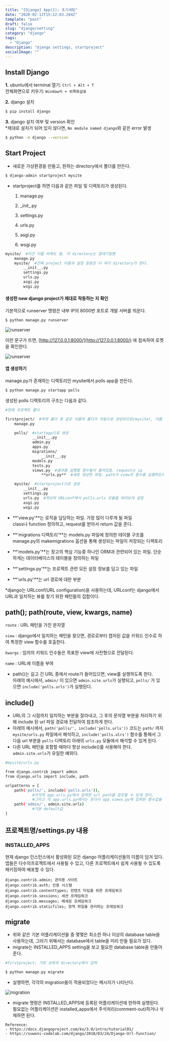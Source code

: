 ```yaml
---
title: "[Django] App(1); 초기세팅"
date: "2020-02-13T15:12:03.284Z"
template: "post"
draft: false
slug: "django/setting"
category: "django"
tags:
  - "Django"
description: "django settings, startproject"
socialImage: ""
---
```



## Install Django

**1.** ubuntu에서 terminal 열기: `Ctrl + Alt + T`\
전체화면으로 키우기: `Window키 + 위쪽화살표`

<p>

**2.** django 설치

```bash
$ pip install django
```

<p>

**3.** django 설치 여부 및 version 확인\
    *제대로 설치가 되어 있지 않다면, `No module named django`와 같은 error 발생
```bash
$ python -m django --version
```

## Start Project

- 새로운 가상환경을 만들고, 원하는 directory에서 폴더를 만든다.

```bash
$ django-admin startproject mysite
```

* startproject를 하면 다음과 같은 파일 및 디렉토리가 생성된다.
    1) manage.py

    2) \__init__.py

    3) settings.py

    4) urls.py

    5) asgi.py

    6) wsgi.py

```bash
mysite/  #이건 이름 바꿔도 됨. 이 directory는 껍데기일뿐
    manage.py
    mysite/  #진짜 project 이름과 설정 등등은 다 여기 directory가 한다.
        __init__.py
        settings.py
        urls.py
        asgi.py
        wsgi.py
```


#### 생성한 new django project가 제대로 작동하는 지 확인

기본적으로 runserver 명령은 내부 IP의 8000번 포트로 개발 서버를 띄운다.

```bash
$ python manage.py runserver
```

![runserver](https://user-images.githubusercontent.com/53142539/77429582-3cb7b200-6e1d-11ea-83c4-77b170fe4978.png)

이런 문구가 뜨면, [http://127.0.0.1:8000/](http://127.0.0.1:8000/) 에 접속하여 로켓을 확인한다.

![runserver](https://user-images.githubusercontent.com/53142539/77429581-3c1f1b80-6e1d-11ea-8761-15023b4421ec.png)

#### 앱 생성하기

manage.py가 존재하는 디렉토리인 mysite에서 polls app을 만든다.

```bash
$ python manage.py startapp polls
```

생성된 polls 디렉토리의 구조는 다음과 같다.

```bash
#현재 프로젝트 폴더

firstproject/  #하위 폴더 중 같은 이름의 폴더가 자동으로 생성되므로(mysite), 이름 바꿔도 됨
    manage.py

    polls/  #startapp으로 생성
            __init__.py
            admin.py
            apps.py
            migrations/
                __init__.py
            models.py
            tests.py
            views.py  #결과를 실행할 함수들이 들어있음. request는 ip
                **urls.py**  #새로 생성한 파일. path가 view의 함수를 실행하도록 만듦.

    mysite/  #startproject으로 생성
        __init__.py
        settings.py
        urls.py  #최상위 URLconf에서 polls.urls 모듈을 바라보게 설정
        asgi.py
        wsgi.py
```

- **'view.py'**는 로직을 담당하는 파일. 가장 많이 다루게 될 파일\
class나 function 정의하고, request를 받아서 return 값을 준다.

- **'migrations 디렉토리'**는 models.py 파일에 정의한 테이블 구조를 manage.py의 makemigrations 옵션을 통해 생성되는 파일이 저장되는 디렉토리
- **'models.py'**는 장고의 핵심 기능중 하나인 ORM과 관련되어 있는 파일. 단순하게는 데이터베이스의 테이블을 정의하는 파일
- **'settings.py'**는 프로젝트 관련 모든 설정 정보를 담고 있는 파일
- **'urls.py'**는 url 경로에 대한 부분

*django는 URLconf(URL configuration)을 사용하는데, URLconf는 django에서 URL과 일치하는 뷰를 찾기 위한 패턴들의 집합이다.

## path(); path(route, view, kwargs, name)

`route` : URL 패턴을 가진 문자열

`view` : django에서 일치하는 패턴을 찾으면, 경로로부터 캡처된 값을 키워드 인수로 하여 특정한 view 함수를 호출한다.

`kwargs` : 임의의 키워드 인수들은 목표한 view에 사전형으로 전달된다.

`name` : URL에 이름을 부여

- path()는 길고 긴 URL 중에서 route가 들어있으면, view를 실행하도록 한다.\
아래의 예시에서, `admin/` 이 있으면 `admin.site.urls`가 실행되고, `polls/` 가 있으면 `include('polls.urls')`가 실행된다.

## include()

- URL의 그 시점까지 일치하는 부분을 잘라내고, 그 후의 문자열 부분을 처리하기 위해 include 된 url 파일 경로에 전달하여 참조하게 한다.
- 아래의 예시에서, `path('polls/', include('polls.urls'))` 코드는 `path/` 까지 `mysite/urls.py` 파일에서 해석하고, `include('polls.ulrs')` 함수를 통해서 그 다음 url 부분을 `polls` 디렉토리 아래의 `urls.py` 모듈에서 해석할 수 있게 된다.
- 다른 URL 패턴을 포함할 때마다 항상 include()를 사용해야 한다. `admin.site.urls`가 유일한 예외다.

```bash
#mysite/urls.py

from django.contrib import admin
from django.urls import include, path

urlpatterns = [
    path('polls/', include('polls.urls')),
            #각각의 app.urls.py에서 입력한 url path를 참조할 수 있게 한다.
            #그리고 각 app.urls.py에서는 또다시 app.views.py에 입력된 함수값을 실행하게 한다.
    path('admin/', admin.site.urls)
            #기본 default값
]
```

## 프로젝트명/settings.py 내용

### INSTALLED_APPS

현재 django 인스턴스에서 활성화된 모든 django 어플리케이션들의 이름이 담겨 있다. 앱들은 다수의프로젝트에서 사용될 수 있고, 다른 프로젝트에서 쉽게 사용될 수 있도록 패키징하여 배포할 수 있다.

```
django.contrib.admin; 관리용 사이트
django.contrib.auth; 인증 시스템
django.contrib.contenttypes; 컨텐츠 타입을 위한 프레임워크
django.contrib.sessions; 세션 프레임워크
django.contrib.messages; 메세징 프레임워크
django.contrib.staticfiles; 정적 파일을 관리하는 프레임워크
```

## migrate

- 위와 같은 기본 어플리케이션들 중 몇몇은 최소한 하나 이상의 database table을 사용하는데, 그러기 위해서는 database에서 table을 미리 만들 필요가 있다.
- migrate는 INSTALLED_APPS setting을 보고 필요한 database table을 만들어준다.

```bash
#firstproject; 가장 상위의 directory에서 입력

$ python manage.py migrate
```

- 실행하면, 각각의 migration들이 적용되었다는 메시지가 나타난다.

![migration](https://user-images.githubusercontent.com/53142539/77429573-3aedee80-6e1d-11ea-9f65-603b99f837a2.png)

- migrate 명령은 INSTALLED\_APPS에 등록된 어플리케이션에 한하여 실행된다.\
필요없는 어플리케이션은 installed_apps에서 주석처리(comment-out)하거나 삭제하면 된다.

```
Reference:
- https://docs.djangoproject.com/ko/3.0/intro/tutorial01/
- https://suwoni-codelab.com/django/2018/03/24/Django-Url-function/
```